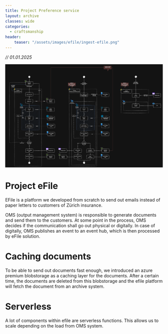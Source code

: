```yaml
---
title: Project Preference service
layout: archive
classes: wide
categories:
  - craftsmanship
header:
    teaser: "/assets/images/efile/ingest-efile.png"
---
```


*// 01.01.2025*

![preference-service](/assets/images/efile/functions.png)

# Project eFile
EFile is a platform we developed from scratch to send out emails instead of paper letters to customers of Zürich insurance.

OMS (output management system) is responsible to generate documents and send them to the customers.
At some point in the process, OMS decides if the communication shall go out physical or digitally. 
In case of digitally, OMS publishes an event to an event hub, which is then processed by eFile solution.

# Caching documents
To be able to send out documents fast enough, we introduced an azure premium blobstorage as a caching layer for the documents.
After a certain time, the documents are deleted from this blobstorage and the efile platform will fetch the document from an archive system.

# Serverless
A lot of components within efile are serverless functions. This allows us to scale depending on the load from OMS system.